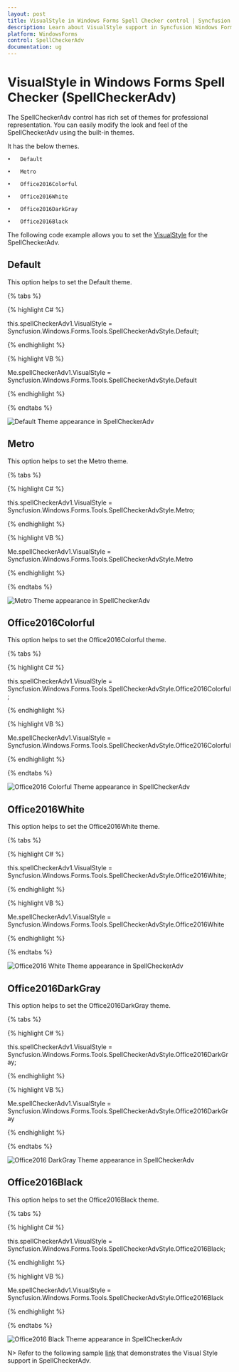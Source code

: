 ```yaml
---
layout: post
title: VisualStyle in Windows Forms Spell Checker control | Syncfusion
description: Learn about VisualStyle support in Syncfusion Windows Forms Spell Checker (SpellCheckerAdv) control and more details.
platform: WindowsForms
control: SpellCheckerAdv
documentation: ug
---
```


# VisualStyle in Windows Forms Spell Checker (SpellCheckerAdv)

The SpellCheckerAdv control has rich set of themes for professional representation. You can easily modify the look and feel of the SpellCheckerAdv using the built-in themes.

It has the below themes.

    •	Default

    •	Metro

    •	Office2016Colorful

    •	Office2016White

    •	Office2016DarkGray

    •	Office2016Black

The following code example allows you to set the [VisualStyle](https://help.syncfusion.com/cr/windowsforms/Syncfusion.Windows.Forms.Tools.SpellCheckerAdv.html#Syncfusion_Windows_Forms_Tools_SpellCheckerAdv_VisualStyle) for the SpellCheckerAdv.

## Default

This option helps to set the Default theme.

{% tabs %}

{% highlight C# %}

this.spellCheckerAdv1.VisualStyle = Syncfusion.Windows.Forms.Tools.SpellCheckerAdvStyle.Default;

{% endhighlight %}


{% highlight VB %}

Me.spellCheckerAdv1.VisualStyle = Syncfusion.Windows.Forms.Tools.SpellCheckerAdvStyle.Default

{% endhighlight %}

{% endtabs %}

![Default Theme appearance in SpellCheckerAdv](VisualStyle_images/VisualStyle_img1.png)

## Metro

This option helps to set the Metro theme.

{% tabs %}

{% highlight C# %}

this.spellCheckerAdv1.VisualStyle = Syncfusion.Windows.Forms.Tools.SpellCheckerAdvStyle.Metro;

{% endhighlight %}


{% highlight VB %}

Me.spellCheckerAdv1.VisualStyle = Syncfusion.Windows.Forms.Tools.SpellCheckerAdvStyle.Metro

{% endhighlight %}

{% endtabs %}

![Metro Theme appearance in SpellCheckerAdv](VisualStyle_images/VisualStyle_img2.png)

## Office2016Colorful

This option helps to set the Office2016Colorful theme.

{% tabs %}

{% highlight C# %}

this.spellCheckerAdv1.VisualStyle = Syncfusion.Windows.Forms.Tools.SpellCheckerAdvStyle.Office2016Colorful;

{% endhighlight %}


{% highlight VB %}

Me.spellCheckerAdv1.VisualStyle = Syncfusion.Windows.Forms.Tools.SpellCheckerAdvStyle.Office2016Colorful

{% endhighlight %}

{% endtabs %}

![Office2016 Colorful Theme appearance in SpellCheckerAdv](VisualStyle_images/VisualStyle_img3.png)

## Office2016White

This option helps to set the Office2016White theme.

{% tabs %}

{% highlight C# %}

this.spellCheckerAdv1.VisualStyle = Syncfusion.Windows.Forms.Tools.SpellCheckerAdvStyle.Office2016White;

{% endhighlight %}


{% highlight VB %}

Me.spellCheckerAdv1.VisualStyle = Syncfusion.Windows.Forms.Tools.SpellCheckerAdvStyle.Office2016White

{% endhighlight %}

{% endtabs %}

![Office2016 White Theme appearance in SpellCheckerAdv](VisualStyle_images/VisualStyle_img4.png)

## Office2016DarkGray

This option helps to set the Office2016DarkGray theme.

{% tabs %}

{% highlight C# %}

this.spellCheckerAdv1.VisualStyle = Syncfusion.Windows.Forms.Tools.SpellCheckerAdvStyle.Office2016DarkGray;

{% endhighlight %}


{% highlight VB %}

Me.spellCheckerAdv1.VisualStyle = Syncfusion.Windows.Forms.Tools.SpellCheckerAdvStyle.Office2016DarkGray

{% endhighlight %}

{% endtabs %}

![Office2016 DarkGray Theme appearance in SpellCheckerAdv](VisualStyle_images/VisualStyle_img5.png)

## Office2016Black

This option helps to set the Office2016Black theme.

{% tabs %}

{% highlight C# %}

this.spellCheckerAdv1.VisualStyle = Syncfusion.Windows.Forms.Tools.SpellCheckerAdvStyle.Office2016Black;

{% endhighlight %}


{% highlight VB %}

Me.spellCheckerAdv1.VisualStyle = Syncfusion.Windows.Forms.Tools.SpellCheckerAdvStyle.Office2016Black

{% endhighlight %}

{% endtabs %}

![Office2016 Black Theme appearance in SpellCheckerAdv](VisualStyle_images/VisualStyle_img6.png)


N> Refer to the following sample [link](https://www.syncfusion.com/downloads/support/directtrac/general/ze/SpellCheckerAdv_Demo-2092294700.zip) that demonstrates the Visual Style support in SpellCheckerAdv.
